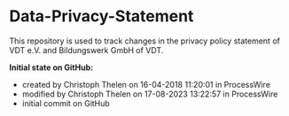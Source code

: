 # Data-Privacy-Statement

This repository is used to track changes in the privacy policy statement of VDT e.V. and Bildungswerk GmbH of VDT.

**Initial state on GitHub:**  
+ created by Christoph Thelen on 16-04-2018 11:20:01 in ProcessWire
+ modified by Christoph Thelen on 17-08-2023 13:22:57 in ProcessWire
+ initial commit on GitHub
